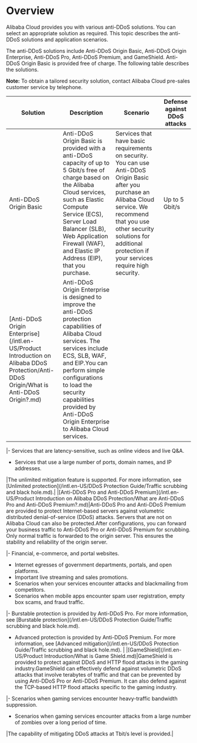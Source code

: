 # Overview

Alibaba Cloud provides you with various anti-DDoS solutions. You can select an appropriate solution as required. This topic describes the anti-DDoS solutions and application scenarios.

The anti-DDoS solutions include Anti-DDoS Origin Basic, Anti-DDoS Origin Enterprise, Anti-DDoS Pro, Anti-DDoS Premium, and GameShield. Anti-DDoS Origin Basic is provided free of charge. The following table describes the solutions.

**Note:** To obtain a tailored security solution, contact Alibaba Cloud pre-sales customer service by telephone.

|Solution|Description|Scenario|Defense against DDoS attacks|
|--------|-----------|--------|----------------------------|
|Anti-DDoS Origin Basic|Anti-DDoS Origin Basic is provided with a anti-DDoS capacity of up to 5 Gbit/s free of charge based on the Alibaba Cloud services, such as Elastic Compute Service \(ECS\), Server Load Balancer \(SLB\), Web Application Firewall \(WAF\), and Elastic IP Address \(EIP\), that you purchase.|Services that have basic requirements on security. You can use Anti-DDoS Origin Basic after you purchase an Alibaba Cloud service. We recommend that you use other security solutions for additional protection if your services require high security.|Up to 5 Gbit/s|
|[Anti-DDoS Origin Enterprise](/intl.en-US/Product Introduction on Alibaba DDoS Protection/Anti-DDoS Origin/What is Anti-DDoS Origin?.md)|Anti-DDoS Origin Enterprise is designed to improve the anti-DDoS protection capabilities of Alibaba Cloud services. The services include ECS, SLB, WAF, and EIP.You can perform simple configurations to load the security capabilities provided by Anti-DDoS Origin Enterprise to Alibaba Cloud services.

|-   Services that are latency-sensitive, such as online videos and live Q&A.
-   Services that use a large number of ports, domain names, and IP addresses.

|The unlimited mitigation feature is supported. For more information, see [Unlimited protection](/intl.en-US/DDoS Protection Guide/Traffic scrubbing and black hole.md).|
|[Anti-DDoS Pro and Anti-DDoS Premium](/intl.en-US/Product Introduction on Alibaba DDoS Protection/What are Anti-DDoS Pro and Anti-DDoS Premium?.md)|Anti-DDoS Pro and Anti-DDoS Premium are provided to protect Internet-based servers against volumetric distributed denial-of-service \(DDoS\) attacks. Servers that are not on Alibaba Cloud can also be protected.After configurations, you can forward your business traffic to Anti-DDoS Pro or Anti-DDoS Premium for scrubbing. Only normal traffic is forwarded to the origin server. This ensures the stability and reliability of the origin server.

|-   Financial, e-commerce, and portal websites.
-   Internet egresses of government departments, portals, and open platforms.
-   Important live streaming and sales promotions.
-   Scenarios when your services encounter attacks and blackmailing from competitors.
-   Scenarios when mobile apps encounter spam user registration, empty box scams, and fraud traffic.

|-   Burstable protection is provided by Anti-DDoS Pro. For more information, see [Burstable protection](/intl.en-US/DDoS Protection Guide/Traffic scrubbing and black hole.md).
-   Advanced protection is provided by Anti-DDoS Premium. For more information, see [Advanced mitigation](/intl.en-US/DDoS Protection Guide/Traffic scrubbing and black hole.md). |
|[GameShield](/intl.en-US/Product Introduction/What is Game Shield.md)|GameShield is provided to protect against DDoS and HTTP flood attacks in the gaming industry.GameShield can effectively defend against volumetric DDoS attacks that involve terabytes of traffic and that can be prevented by using Anti-DDoS Pro or Anti-DDoS Premium. It can also defend against the TCP-based HTTP flood attacks specific to the gaming industry.

|-   Scenarios when gaming services encounter heavy-traffic bandwidth suppression.
-   Scenarios when gaming services encounter attacks from a large number of zombies over a long period of time.

|The capability of mitigating DDoS attacks at Tbit/s level is provided.|

